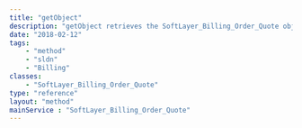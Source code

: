 ```yaml
---
title: "getObject"
description: "getObject retrieves the SoftLayer_Billing_Order_Quote object whose ID number corresponds to the ID number of the init parameter passed to the SoftLayer_Billing_Order_Quote service. You can only retrieve quotes that are assigned to your portal user's account. "
date: "2018-02-12"
tags:
    - "method"
    - "sldn"
    - "Billing"
classes:
    - "SoftLayer_Billing_Order_Quote"
type: "reference"
layout: "method"
mainService : "SoftLayer_Billing_Order_Quote"
---
```

